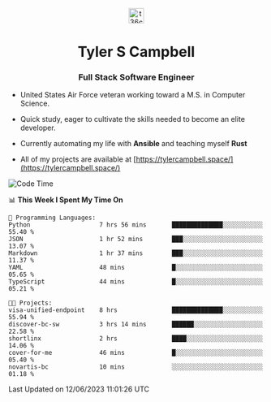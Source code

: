 <p align="center">
<a href="https://www.linkedin.com/in/t36campbell" target="blank"><img align="center" src="https://ik.imagekit.io/t36campbell/Portfolio/linkedin.png.original_m8bbGgPh6.png" alt="t36campbell" height="30" width="30" /></a>
</p>
<h1 align="center">Tyler S Campbell</h1>
<h3 align="center">Full Stack Software Engineer</h3>

* United States Air Force veteran working toward a M.S. in Computer Science.

* Quick study, eager to cultivate the skills needed to become an elite developer.

* Currently automating my life with **Ansible** and teaching myself **Rust**

* All of my projects are available at [https://tylercampbell.space/](https://tylercampbell.space/)

<!--START_SECTION:waka-->
![Code Time](http://img.shields.io/badge/Code%20Time-2%2C559%20hrs%2037%20mins-blue)

📊 **This Week I Spent My Time On** 

```text
💬 Programming Languages: 
Python                   7 hrs 56 mins       ██████████████░░░░░░░░░░░   55.40 % 
JSON                     1 hr 52 mins        ███░░░░░░░░░░░░░░░░░░░░░░   13.07 % 
Markdown                 1 hr 37 mins        ███░░░░░░░░░░░░░░░░░░░░░░   11.37 % 
YAML                     48 mins             █░░░░░░░░░░░░░░░░░░░░░░░░   05.65 % 
TypeScript               44 mins             █░░░░░░░░░░░░░░░░░░░░░░░░   05.21 % 

🐱‍💻 Projects: 
visa-unified-endpoint    8 hrs               ██████████████░░░░░░░░░░░   55.94 % 
discover-bc-sw           3 hrs 14 mins       ██████░░░░░░░░░░░░░░░░░░░   22.58 % 
shortlinx                2 hrs               ████░░░░░░░░░░░░░░░░░░░░░   14.06 % 
cover-for-me             46 mins             █░░░░░░░░░░░░░░░░░░░░░░░░   05.40 % 
novartis-bc              10 mins             ░░░░░░░░░░░░░░░░░░░░░░░░░   01.18 % 
```


 Last Updated on 12/06/2023 11:01:26 UTC
<!--END_SECTION:waka-->
